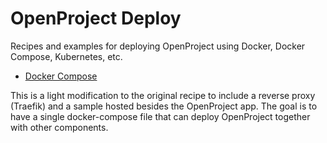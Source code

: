 # OpenProject Deploy

Recipes and examples for deploying OpenProject using Docker, Docker Compose, Kubernetes, etc.

* [Docker Compose](./compose/)

This is a light modification to the original recipe to include a reverse proxy (Traefik) and a sample hosted besides the OpenProject app. The goal is to have a single docker-compose file that can deploy OpenProject together with other components.
